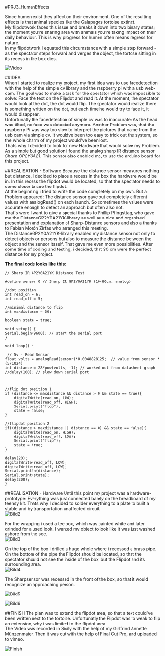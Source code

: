 #PRJ3_HumanEffects

Since humen exist they affect on their environment. One of the resulting effects is that animal species like the Galapagos tortoise extinct.  
My flipdotwork faces this issue and breaks it down into two binary states; the moment you're sharing area with animals you're taking impact on their daily behaviour. This is why progress for humen often means  regress for nature.   
In my flipdotwork I  equated this circumstance with a simple step forward - as the spectator steps forward and verges the object,  the tortose sitting in its recess in the box dies.

[![Video](http://julianlucas.de/IOpictures/PJ3_1.png)](https://vimeo.com/123685335) 

##IDEA  
When I started to realize my project, my first idea was to use facedetection with the help of the simple cv library and the raspberry pi with a usb web-cam.  The goal was to make a task for the spectator which was impossible to solve: Face the text on the Flipdot and read it. At the moment, the spectator would look at the dot, the dot would flip. The spectator would realize there is something written on the dot, but each time he would try to face it, it would disappear.  
Unfortunatly the facedetection of simple cv was to inaccurate: As the head was tilted, no face was detected anymore. Another Problem was, that the raspberry Pi was way too slow to interpret the pictures that came from the usb cam via simple cv. It wouldve been too easy to trick out the system, so the whole charm of my project would've been lost.  
Thats why I decided to look for new Hardware that would solve my Problem. As a simple but good solution i found the analog sharp IR distance sensor *Sharp GP2Y0A21*.  This sensor also enabled me, to use the arduino board for this project.

##REALISATION - Software
Because the distance sensor measures nothing but distance, I decided to place a recess in the box the hardware would be in. In this recess the flipdot would be located, so that the spectator needs to come closer to see the flipdot.   
At the beginning i tried to write the code completely on my own. But a Problem appeared: The distance sensor  gave out completely different values with analogRead() on each launch. So sometimes the values were accurate enough to detect an approach but often also not.   
That's were I want to give a special thanks to Phillip Pfingsttag, who gave me the DistanceGP2Y0A21YK-library as well as a nice and organised presentation and explanation of Sharp-Distance sensors and also a thanks to Fabian Morón Zirfas who arranged this meeting.  
The DistanceGP2Y0A21YK-library enabled my distance sensor not only to detect objects or persons but also to measure the distance between the object and the sensor itsself. That gave me even more possibilities. After some time of coding and testing, i decided, that 30 cm were the perfect distance for my project.  
 
**The final code looks like this:**

	// Sharp IR GP2Y0A21YK Distance Test

	#define sensor 0 // Sharp IR GP2Y0A21YK (10-80cm, analog)

	//dot position
	int read_on = 6;
	int read_off = 5;

	//minimal distance to flip
	int maxdistance = 30;

	boolean state = true;

	void setup() {
	Serial.begin(9600); // start the serial port
	}

	void loop() {
  
 	 // 5v - Read Sensor
  	float volts = analogRead(sensor)*0.0048828125;  // value from sensor * 	(5/1024)
  	int distance = 28*pow(volts, -1); // worked out from datasheet graph
  	//delay(100); // slow down serial port 
  
 
  
  	//flip dot position 1
  	if (distance <= maxdistance && distance > 0 && state == true){
    	digitalWrite(read_on, LOW);
    	digitalWrite(read_off, HIGH);
    	Serial.print("flop");
    	state = false;  
  	}
  
  	//flipdot position 2
  	if((distance > maxdistance || distance == 0) && state == false){
    	digitalWrite(read_on, HIGH);
    	digitalWrite(read_off, LOW);
    	Serial.print("flip");
    	state = true;
	}

	delay(20);
	digitalWrite(read_off, LOW);
	digitalWrite(read_off, LOW);
	Serial.println(distance);
	Serial.print(state);
	delay(200);
	}  
  
  
##REALISATION - Hardware
Until this point my project was a hardware-prototype: Everything was just connected barely on the breadboard of my teensy kit. Thats why I decided to solder everything to a plate to built a stable and by transportation unaffected circuit.   
![Bild2](http://julianlucas.de/IOpictures/PJ3_2.png)  
  
For the wrapping i used a tee box, which was painted white and later grinded for a used look. I wanted my object to look like it was just washed ashore from the see.  
![Bild3](http://julianlucas.de/IOpictures/PJ3_3.png)  
  
On the top of the box i drilled a huge whole where i recessed a brass pipe. On the bottom of the pipe the Flipdot should be located, so that the spectator should not see the inside of the box, but the Flipdot and its surrounding area.   
![Bild4](http://julianlucas.de/IOpictures/PJ3_4.png)
  
The Sharpsensor was recessed in the front of the box, so that it would recognize an approaching person.

![Bild5](http://julianlucas.de/IOpictures/PJ3_6.png)

![Bild6](http://julianlucas.de/IOpictures/PJ3_7.png)

##FINISH
The plan was to extend the flipdot area, so that a text could've been written next to the tortoise. 
Unfortunatly the Flipdot was to weak to flip an extension, why i was limited to the flipdot area.  
The Video was recorded in Sicily with the help of my Girlfrind Annette Münzenmaier. Then it was cut with the help of Final Cut Pro, and uploaded to vimeo.

![Finish](http://julianlucas.de/IOpictures/PJ3_5.png)


